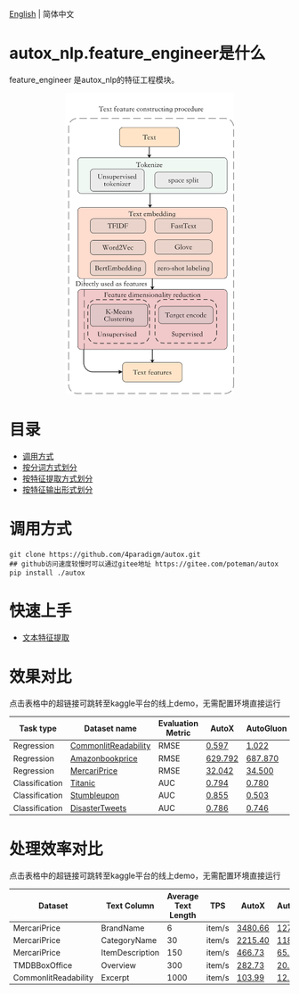 [English](./README_EN.md) | 简体中文

# autox_nlp.feature_engineer是什么
feature_engineer 是autox_nlp的特征工程模块。

<div align="center"><img height="540" src="../img/NLP_feature_eng.png" width="303"/></div> 

# 目录
<!-- TOC -->
- [调用方式](#调用方式)
- [按分词方式划分](#按分词方式划分)
- [按特征提取方式划分](#按特征提取方式划分)
- [按特征输出形式划分](#按特征输出形式划分)

<!-- /TOC -->
# 调用方式

```
git clone https://github.com/4paradigm/autox.git
## github访问速度较慢时可以通过gitee地址 https://gitee.com/poteman/autox
pip install ./autox
```

# 快速上手
- [文本特征提取](feature_engineer/README.md)


# 效果对比
点击表格中的超链接可跳转至kaggle平台的线上demo，无需配置环境直接运行

| Task type      | Dataset name                                                                             | Evaluation Metric | AutoX                                                                       | AutoGluon                                                                     | H2o                                                                           |
|----------------|------------------------------------------------------------------------------------------|-------------------|-----------------------------------------------------------------------------|-------------------------------------------------------------------------------|-------------------------------------------------------------------------------|
| Regression     | [CommonlitReadability](https://www.kaggle.com/hengwdai/commonlit-readability-data-split) | RMSE              | [0.597](https://www.kaggle.com/code/hengwdai/commonlit-readability-auto3ml) | [1.022](https://www.kaggle.com/code/hengwdai/commonlit-readability-autogluon) | [1.023](https://www.kaggle.com/code/hengwdai/commonlit-readability-h2o)       |
| Regression     | [Amazonbookprice](https://www.kaggle.com/hengwdai/amazon-book-price-data-split)          | RMSE              | [629.792](https://www.kaggle.com/code/hengwdai/amazon-book-price-auto3ml)   | [687.870](https://www.kaggle.com/hengwdai/amazon-book-price-autogluon)        | [642.167](https://www.kaggle.com/code/hengwdai/amazon-book-price-h2o/)        |
| Regression     | [MercariPrice](https://www.kaggle.com/hengwdai/mercariprice-data-split)                  | RMSE              | [32.042](https://www.kaggle.com/code/hengwdai/mercariprice-auto3ml)         | [34.500](https://www.kaggle.com/code/hengwdai/mercariprice-autogluon)         | [43.960](https://www.kaggle.com/code/hengwdai/mercariprice-h2o)               |
| Classification | [Titanic](https://www.kaggle.com/competitions/titanic/data)                              | AUC               | [0.794](https://www.kaggle.com/code/hengwdai/autox-titanic)                 | [0.780](https://www.kaggle.com/code/sishihara/autogluon-tabular-for-titanic)  | [0.768](https://www.kaggle.com/code/hengwdai/titanic-solution-with-basic-h2o) |
| Classification | [Stumbleupon](https://www.kaggle.com/hengwdai/stumbleupon-data-split)                    | AUC               | [0.855](https://www.kaggle.com/code/hengwdai/stumbleupon-auto3ml)           | [0.503](https://www.kaggle.com/code/hengwdai/stumbleupon-autogluon)           | [0.707](https://www.kaggle.com/code/hengwdai/stumbleupon-h2o)                 |
| Classification | [DisasterTweets](https://www.kaggle.com/competitions/nlp-getting-started/data)           | AUC               | [0.786](https://www.kaggle.com/code/hengwdai/tweeter-autox)                 | [0.746](https://www.kaggle.com/hengwdai/tweeter-autogluon)                    | [0.721](https://www.kaggle.com/code/hengwdai/tweeter-h2o)                     |

# 处理效率对比
点击表格中的超链接可跳转至kaggle平台的线上demo，无需配置环境直接运行

| Dataset              | Text Column     | Average Text Length | TPS    | AutoX                                                                               | AutoGluon                                                                               | H2O                                                                                    |
|----------------------|-----------------|---------------------|--------|-------------------------------------------------------------------------------------|-----------------------------------------------------------------------------------------|----------------------------------------------------------------------------------------|
| MercariPrice         | BrandName       | 6                   | item/s | [3480.66](https://www.kaggle.com/hengwdai/mercariprice-6-efficiency-auto3ml)        | [127.15](https://www.kaggle.com/hengwdai/mercariprice-6-efficiency-autogluon)           | [979.18](https://www.kaggle.com/hengwdai/mercariprice-6-efficiency-h2o)                |
| MercariPrice         | CategoryName    | 30                  | item/s | [2215.40](https://www.kaggle.com/hengwdai/mercariprice-30-efficiency-auto3ml)       | [118.92](https://www.kaggle.com/hengwdai/mercariprice-30-efficiency-autogluon)          | [656.80](https://www.kaggle.com/code/hengwdai/mercariprice-30-efficiency-h2o)          |
| MercariPrice         | ItemDescription | 150                 | item/s | [466.73](https://www.kaggle.com/hengwdai/mercariprice-150-efficiency-auto3ml)       | [65.46](https://www.kaggle.com/hengwdai/mercariprice-150-efficiency-autogluon)          | [183.14](https://www.kaggle.com/hengwdai/mercariprice-150-efficiency-h2o)              |
| TMDBBoxOffice        | Overview        | 300                 | item/s | [282.73](https://www.kaggle.com/code/hengwdai/tmdbboxoffice-300-efficiency-auto3ml) | [20.74](https://www.kaggle.com/code/hengwdai/tmdbboxoffice-300-efficiency-autogluon)    | [79.18](https://www.kaggle.com/hengwdai/tmdbboxoffice-300-efficiency-h2o)              |
| CommonlitReadability | Excerpt         | 1000                | item/s | [103.99](https://www.kaggle.com/hengwdai/commonlitreadability-1000-efficiency)      | [12.39](https://www.kaggle.com/hengwdai/commonlitreadability-1000-efficiency-autogluon) | [30.30](https://www.kaggle.com/code/hengwdai/commonlitreadability-1000-efficiency-h2o) |
